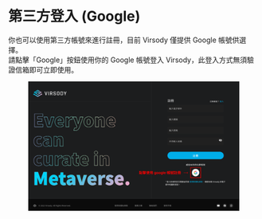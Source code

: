 # 第三方登入 (Google)

你也可以使用第三方帳號來進行註冊，目前 Virsody 僅提供 Google 帳號供選擇。\
請點擊「Google」按鈕使用你的 Google 帳號登入 Virsody，此登入方式無須驗證信箱即可立即使用。

<figure><img src="../.gitbook/assets/Frame 5.png" alt=""><figcaption></figcaption></figure>
